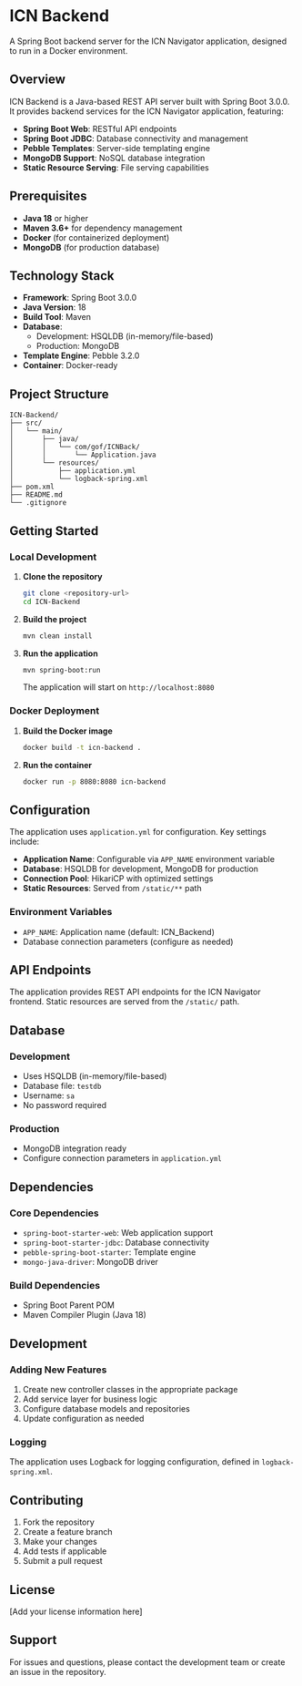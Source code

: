 # ICN Backend

A Spring Boot backend server for the ICN Navigator application, designed to run in a Docker environment.

## Overview

ICN Backend is a Java-based REST API server built with Spring Boot 3.0.0. It provides backend services for the ICN Navigator application, featuring:

- **Spring Boot Web**: RESTful API endpoints
- **Spring Boot JDBC**: Database connectivity and management
- **Pebble Templates**: Server-side templating engine
- **MongoDB Support**: NoSQL database integration
- **Static Resource Serving**: File serving capabilities

## Prerequisites

- **Java 18** or higher
- **Maven 3.6+** for dependency management
- **Docker** (for containerized deployment)
- **MongoDB** (for production database)

## Technology Stack

- **Framework**: Spring Boot 3.0.0
- **Java Version**: 18
- **Build Tool**: Maven
- **Database**: 
  - Development: HSQLDB (in-memory/file-based)
  - Production: MongoDB
- **Template Engine**: Pebble 3.2.0
- **Container**: Docker-ready

## Project Structure

```
ICN-Backend/
├── src/
│   └── main/
│       ├── java/
│       │   └── com/gof/ICNBack/
│       │       └── Application.java
│       └── resources/
│           ├── application.yml
│           └── logback-spring.xml
├── pom.xml
├── README.md
└── .gitignore
```

## Getting Started

### Local Development

1. **Clone the repository**
   ```bash
   git clone <repository-url>
   cd ICN-Backend
   ```

2. **Build the project**
   ```bash
   mvn clean install
   ```

3. **Run the application**
   ```bash
   mvn spring-boot:run
   ```

   The application will start on `http://localhost:8080`

### Docker Deployment

1. **Build the Docker image**
   ```bash
   docker build -t icn-backend .
   ```

2. **Run the container**
   ```bash
   docker run -p 8080:8080 icn-backend
   ```

## Configuration

The application uses `application.yml` for configuration. Key settings include:

- **Application Name**: Configurable via `APP_NAME` environment variable
- **Database**: HSQLDB for development, MongoDB for production
- **Connection Pool**: HikariCP with optimized settings
- **Static Resources**: Served from `/static/**` path

### Environment Variables

- `APP_NAME`: Application name (default: ICN_Backend)
- Database connection parameters (configure as needed)

## API Endpoints

The application provides REST API endpoints for the ICN Navigator frontend. Static resources are served from the `/static/` path.

## Database

### Development
- Uses HSQLDB (in-memory/file-based)
- Database file: `testdb`
- Username: `sa`
- No password required

### Production
- MongoDB integration ready
- Configure connection parameters in `application.yml`

## Dependencies

### Core Dependencies
- `spring-boot-starter-web`: Web application support
- `spring-boot-starter-jdbc`: Database connectivity
- `pebble-spring-boot-starter`: Template engine
- `mongo-java-driver`: MongoDB driver

### Build Dependencies
- Spring Boot Parent POM
- Maven Compiler Plugin (Java 18)

## Development

### Adding New Features
1. Create new controller classes in the appropriate package
2. Add service layer for business logic
3. Configure database models and repositories
4. Update configuration as needed

### Logging
The application uses Logback for logging configuration, defined in `logback-spring.xml`.

## Contributing

1. Fork the repository
2. Create a feature branch
3. Make your changes
4. Add tests if applicable
5. Submit a pull request

## License

[Add your license information here]

## Support

For issues and questions, please contact the development team or create an issue in the repository.
